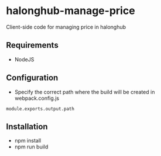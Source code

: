 # halonghub-manage-price

Client-side code for managing price in halonghub

## Requirements

 - NodeJS

## Configuration

 - Specify the correct path where the build will be created in webpack.config.js

 ```
 module.exports.output.path
 ```

## Installation

 - npm install
 - npm run build
